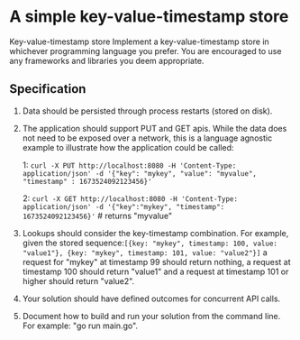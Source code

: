 # A simple key-value-timestamp store

Key-value-timestamp store Implement a key-value-timestamp store in whichever programming language you prefer. You are encouraged to use any frameworks and libraries you deem appropriate.

## Specification

1. Data should be persisted through process restarts (stored on disk).

2. The application should support PUT and GET apis. While the data does not need to be exposed over a network, this is a language agnostic example to illustrate how the application could be called:

    1: `curl -X PUT http://localhost:8080 -H 'Content-Type: application/json' -d '{"key": "mykey", "value": "myvalue", "timestamp" : 1673524092123456}'`

    2: `curl -X GET http://localhost:8080 -H 'Content-Type: application/json' -d '{"key":"mykey", "timestamp": 1673524092123456}'` # returns "myvalue"

3. Lookups should consider the key-timestamp combination. For example, given the stored sequence:`[{key: "mykey", timestamp: 100, value: "value1"}, {key: "mykey", timestamp: 101, value: "value2"}]` a request for "mykey" at timestamp 99 should return nothing, a request at timestamp 100 should return "value1" and a request at timestamp 101 or higher should return "value2".

4. Your solution should have defined outcomes for concurrent API calls.

5. Document how to build and run your solution from the command line. For example: "go run main.go".